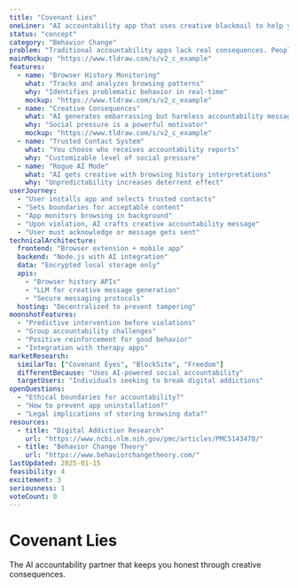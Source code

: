 ```yaml
---
title: "Covenant Lies"
oneLiner: "AI accountability app that uses creative blackmail to help you break bad habits"
status: "concept"
category: "Behavior Change"
problem: "Traditional accountability apps lack real consequences. People need stronger motivation to break harmful habits like excessive explicit content consumption."
mainMockup: "https://www.tldraw.com/s/v2_c_example"
features:
  - name: "Browser History Monitoring"
    what: "Tracks and analyzes browsing patterns"
    why: "Identifies problematic behavior in real-time"
    mockup: "https://www.tldraw.com/s/v2_c_example"
  - name: "Creative Consequences"
    what: "AI generates embarrassing but harmless accountability messages"
    why: "Social pressure is a powerful motivator"
    mockup: "https://www.tldraw.com/s/v2_c_example"
  - name: "Trusted Contact System"
    what: "You choose who receives accountability reports"
    why: "Customizable level of social pressure"
  - name: "Rogue AI Mode"
    what: "AI gets creative with browsing history interpretations"
    why: "Unpredictability increases deterrent effect"
userJourney:
  - "User installs app and selects trusted contacts"
  - "Sets boundaries for acceptable content"
  - "App monitors browsing in background"
  - "Upon violation, AI crafts creative accountability message"
  - "User must acknowledge or message gets sent"
technicalArchitecture:
  frontend: "Browser extension + mobile app"
  backend: "Node.js with AI integration"
  data: "Encrypted local storage only"
  apis:
    - "Browser history APIs"
    - "LLM for creative message generation"
    - "Secure messaging protocols"
  hosting: "Decentralized to prevent tampering"
moonshotFeatures:
  - "Predictive intervention before violations"
  - "Group accountability challenges"
  - "Positive reinforcement for good behavior"
  - "Integration with therapy apps"
marketResearch:
  similarTo: ["Covenant Eyes", "BlockSite", "Freedom"]
  differentBecause: "Uses AI-powered social accountability"
  targetUsers: "Individuals seeking to break digital addictions"
openQuestions:
  - "Ethical boundaries for accountability?"
  - "How to prevent app uninstallation?"
  - "Legal implications of storing browsing data?"
resources:
  - title: "Digital Addiction Research"
    url: "https://www.ncbi.nlm.nih.gov/pmc/articles/PMC5143470/"
  - title: "Behavior Change Theory"
    url: "https://www.behaviorchangetheory.com/"
lastUpdated: 2025-01-15
feasibility: 4
excitement: 3
seriousness: 1
voteCount: 0
---
```


# Covenant Lies

The AI accountability partner that keeps you honest through creative consequences.